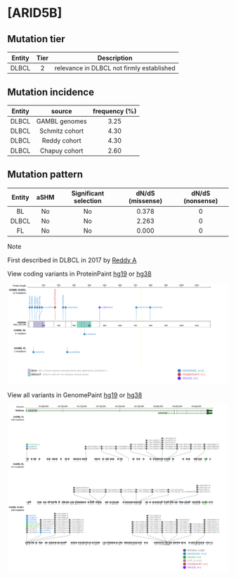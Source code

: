 # [ARID5B]

## Mutation tier

|Entity|Tier|Description                              |
|:------:|:----:|-----------------------------------------|
|DLBCL |2   |relevance in DLBCL not firmly established|
## Mutation incidence

|Entity|source        |frequency (%)|
|:------:|:--------------:|:-------------:|
|DLBCL |GAMBL genomes |3.25         |
|DLBCL |Schmitz cohort|4.30         |
|DLBCL |Reddy cohort  |4.30         |
|DLBCL |Chapuy cohort |2.60         |

## Mutation pattern

|Entity|aSHM|Significant selection|dN/dS (missense)|dN/dS (nonsense)|
|:------:|:----:|:---------------------:|:----------------:|:----------------:|
|BL    |No  |No                   |0.378           |0               |
|DLBCL |No  |No                   |2.263           |0               |
|FL    |No  |No                   |0.000           |0               |


> [!NOTE]
> First described in DLBCL in 2017 by [Reddy A](https://pubmed.ncbi.nlm.nih.gov/28985567)


View coding variants in ProteinPaint [hg19](https://www.bcgsc.ca/downloads/morinlab/GAMBL/test/genes/ARID5B_protein.html)  or [hg38](https://www.bcgsc.ca/downloads/morinlab/GAMBL/test/genes/ARID5B_protein_hg38.html)

![image](images/proteinpaint/ARID5B_NM_032199.svg)

View all variants in GenomePaint [hg19](https://www.bcgsc.ca/downloads/morinlab/GAMBL/test/genes/ARID5B.html)  or [hg38](https://www.bcgsc.ca/downloads/morinlab/GAMBL/test/genes/ARID5B_hg38.html)

![image](images/proteinpaint/ARID5B.svg)
